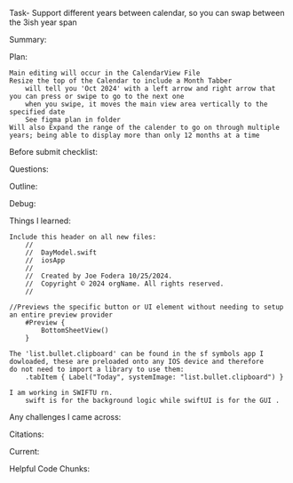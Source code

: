 Task- 	Support different years between calendar, so you can swap between the 3ish year span 



Summary: 




Plan: 

	Main editing will occur in the CalendarView File 
	Resize the top of the Calendar to include a Month Tabber 
		will tell you 'Oct 2024' with a left arrow and right arrow that you can press or swipe to go to the next one 
		when you swipe, it moves the main view area vertically to the specified date 
		See figma plan in folder 
	Will also Expand the range of the calender to go on through multiple years; being able to display more than only 12 months at a time 
	




Before submit checklist: 



Questions: 



Outline: 



Debug: 



Things I learned: 

	Include this header on all new files: 
		//
		//  DayModel.swift
		//  iosApp
		//
		//  Created by Joe Fodera 10/25/2024.
		//  Copyright © 2024 orgName. All rights reserved.
		//

	//Previews the specific button or UI element without needing to setup an entire preview provider
		#Preview {
			BottomSheetView()
		}

	The 'list.bullet.clipboard' can be found in the sf symbols app I dowloaded, these are preloaded onto any IOS device and therefore
	do not need to import a library to use them: 
		.tabItem { Label("Today", systemImage: "list.bullet.clipboard") }
		
	I am working in SWIFTU rn. 
		swift is for the background logic while swiftUI is for the GUI . 


Any challenges I came across: 

Citations:




Current:


Helpful Code Chunks: 



